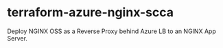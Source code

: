# terraform-azure-nginx-scca
Deploy NGINX OSS as a Reverse Proxy behind Azure LB to an NGINX App Server.
